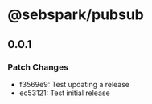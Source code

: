 # @sebspark/pubsub

## 0.0.1

### Patch Changes

- f3569e9: Test updating a release
- ec53121: Test initial release
